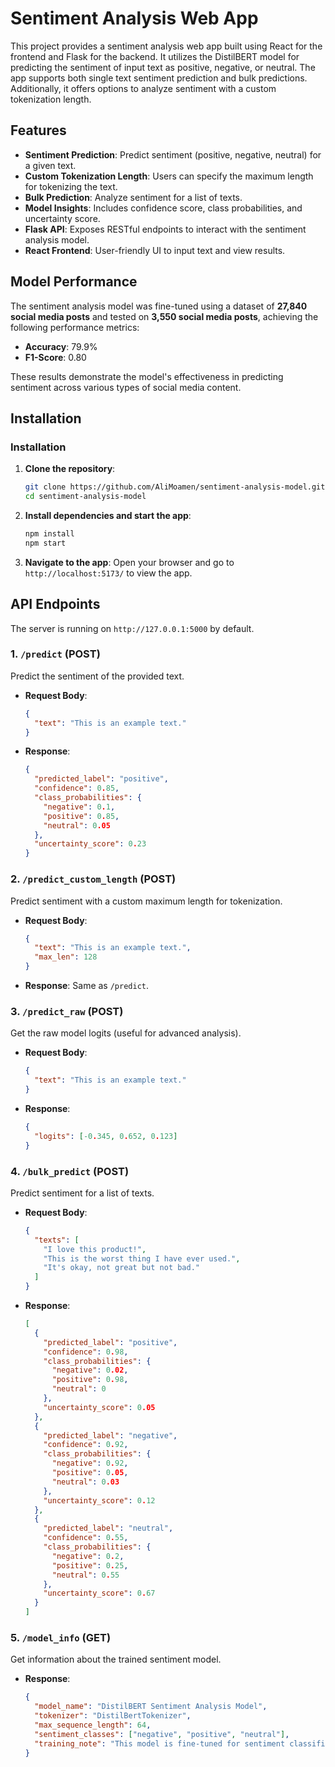 # Sentiment Analysis Web App

This project provides a sentiment analysis web app built using React for the frontend and Flask for the backend. It utilizes the DistilBERT model for predicting the sentiment of input text as positive, negative, or neutral. The app supports both single text sentiment prediction and bulk predictions. Additionally, it offers options to analyze sentiment with a custom tokenization length.

## Features

- **Sentiment Prediction**: Predict sentiment (positive, negative, neutral) for a given text.
- **Custom Tokenization Length**: Users can specify the maximum length for tokenizing the text.
- **Bulk Prediction**: Analyze sentiment for a list of texts.
- **Model Insights**: Includes confidence score, class probabilities, and uncertainty score.
- **Flask API**: Exposes RESTful endpoints to interact with the sentiment analysis model.
- **React Frontend**: User-friendly UI to input text and view results.

## Model Performance

The sentiment analysis model was fine-tuned using a dataset of **27,840 social media posts** and tested on **3,550 social media posts**, achieving the following performance metrics:

- **Accuracy**: 79.9%
- **F1-Score**: 0.80

These results demonstrate the model's effectiveness in predicting sentiment across various types of social media content.

## Installation

### Installation

1. **Clone the repository**:

   ```bash
   git clone https://github.com/AliMoamen/sentiment-analysis-model.git
   cd sentiment-analysis-model
   ```

2. **Install dependencies and start the app**:

   ```bash
   npm install
   npm start
   ```

3. **Navigate to the app**:
   Open your browser and go to `http://localhost:5173/` to view the app.

## API Endpoints

The server is running on `http://127.0.0.1:5000` by default.

### 1. `/predict` (POST)

Predict the sentiment of the provided text.

- **Request Body**:

  ```json
  {
    "text": "This is an example text."
  }
  ```

- **Response**:
  ```json
  {
    "predicted_label": "positive",
    "confidence": 0.85,
    "class_probabilities": {
      "negative": 0.1,
      "positive": 0.85,
      "neutral": 0.05
    },
    "uncertainty_score": 0.23
  }
  ```

### 2. `/predict_custom_length` (POST)

Predict sentiment with a custom maximum length for tokenization.

- **Request Body**:

  ```json
  {
    "text": "This is an example text.",
    "max_len": 128
  }
  ```

- **Response**: Same as `/predict`.

### 3. `/predict_raw` (POST)

Get the raw model logits (useful for advanced analysis).

- **Request Body**:

  ```json
  {
    "text": "This is an example text."
  }
  ```

- **Response**:
  ```json
  {
    "logits": [-0.345, 0.652, 0.123]
  }
  ```

### 4. `/bulk_predict` (POST)

Predict sentiment for a list of texts.

- **Request Body**:

  ```json
  {
    "texts": [
      "I love this product!",
      "This is the worst thing I have ever used.",
      "It's okay, not great but not bad."
    ]
  }
  ```

- **Response**:
  ```json
  [
    {
      "predicted_label": "positive",
      "confidence": 0.98,
      "class_probabilities": {
        "negative": 0.02,
        "positive": 0.98,
        "neutral": 0
      },
      "uncertainty_score": 0.05
    },
    {
      "predicted_label": "negative",
      "confidence": 0.92,
      "class_probabilities": {
        "negative": 0.92,
        "positive": 0.05,
        "neutral": 0.03
      },
      "uncertainty_score": 0.12
    },
    {
      "predicted_label": "neutral",
      "confidence": 0.55,
      "class_probabilities": {
        "negative": 0.2,
        "positive": 0.25,
        "neutral": 0.55
      },
      "uncertainty_score": 0.67
    }
  ]
  ```

### 5. `/model_info` (GET)

Get information about the trained sentiment model.

- **Response**:
  ```json
  {
    "model_name": "DistilBERT Sentiment Analysis Model",
    "tokenizer": "DistilBertTokenizer",
    "max_sequence_length": 64,
    "sentiment_classes": ["negative", "positive", "neutral"],
    "training_note": "This model is fine-tuned for sentiment classification tasks."
  }
  ```
